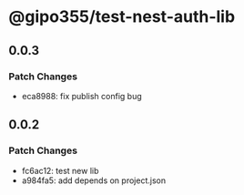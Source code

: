 # @gipo355/test-nest-auth-lib

## 0.0.3

### Patch Changes

- eca8988: fix publish config bug

## 0.0.2

### Patch Changes

- fc6ac12: test new lib
- a984fa5: add depends on project.json
